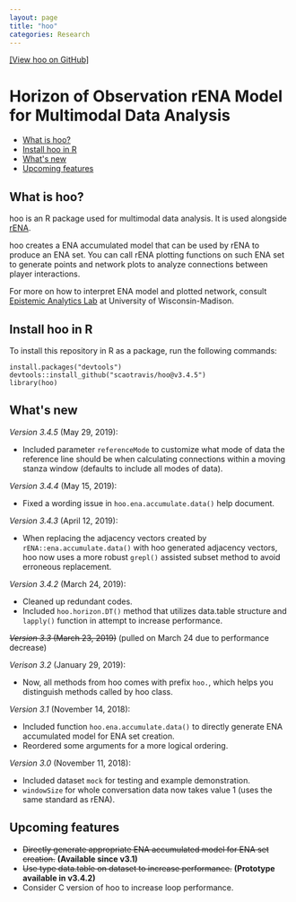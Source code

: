 ```yaml
---
layout: page
title: "hoo"
categories: Research
---
```


[\[View hoo on GitHub\]](https://github.com/scaotravis/hoo)

# Horizon of Observation rENA Model for Multimodal Data Analysis

* [What is hoo?](#what-is-hoo)
* [Install hoo in R](#install-hoo-in-r)
* [What's new](#whats-new)
* [Upcoming features](#upcoming-features)

## What is hoo?
hoo is an R package used for multimodal data analysis. It is used alongside [rENA](https://cran.r-project.org/web/packages/rENA/index.html).

hoo creates a ENA accumulated model that can be used by rENA to produce an ENA set. You can call rENA plotting functions on such ENA set to generate points and network plots to analyze connections between player interactions.

For more on how to interpret ENA model and plotted network, consult [Epistemic Analytics Lab](http://www.epistemicanalytics.org/) at University of Wisconsin-Madison.

## Install hoo in R
To install this repository in R as a package, run the following commands:
```{r}
install.packages("devtools")
devtools::install_github("scaotravis/hoo@v3.4.5")
library(hoo)
```

## What's new

*Version 3.4.5* (May 29, 2019):
* Included parameter `referenceMode` to customize what mode of data the reference line should be when calculating connections within a moving stanza window (defaults to include all modes of data). 

*Version 3.4.4* (May 15, 2019): 
* Fixed a wording issue in `hoo.ena.accumulate.data()` help document. 

*Version 3.4.3* (April 12, 2019): 
* When replacing the adjacency vectors created by `rENA::ena.accumulate.data()` with hoo generated adjacency vectors, hoo now uses a more robust `grepl()` assisted subset method to avoid erroneous replacement.  

*Version 3.4.2* (March 24, 2019):
* Cleaned up redundant codes.
* Included `hoo.horizon.DT()` method that utilizes data.table structure and `lapply()` function in attempt to increase performance.

~~*Version 3.3* (March 23, 2019)~~ (pulled on March 24 due to performance decrease)

*Verison 3.2* (January 29, 2019):
* Now, all methods from hoo comes with prefix `hoo.`, which helps you distinguish methods called by hoo class.

*Version 3.1* (November 14, 2018):
* Included function `hoo.ena.accumulate.data()` to directly generate ENA accumulated model for ENA set creation.
* Reordered some arguments for a more logical ordering.

*Version 3.0* (November 11, 2018):

* Included dataset `mock` for testing and example demonstration.
* `windowSize` for whole conversation data now takes value 1 (uses the same standard as rENA).

## Upcoming features

* ~~Directly generate appropriate ENA accumulated model for ENA set creation.~~ **(Available since v3.1)**
* ~~Use type data.table on dataset to increase performance.~~ **(Prototype available in v3.4.2)**
* Consider C version of hoo to increase loop performance.
